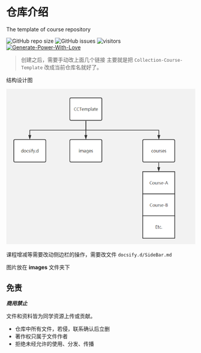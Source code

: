 # 仓库介绍
The template of course repository

![GitHub repo size](https://img.shields.io/github/repo-size/SCU-CS/Collection-Course-Template)
![GitHub issues](https://img.shields.io/github/issues/SCU-CS/Collection-Course-Template)
![visitors](https://visitor-badge.glitch.me/badge?page_id=SCU-CS.Collection-Course-Template)
[![Generate-Power-With-Love](https://img.shields.io/badge/Generate--Power--With-Love-red)](https://github.com/SCU-CS/Contributors)

> 创建之后，需要手动改上面几个链接 主要就是把 `Collection-Course-Template` 改成当前仓库名就好了。

结构设计图

![architecture](images/architecture.png)

课程增减等需要改动侧边栏的操作，需要改文件 `docsify.d/SideBar.md`

图片放在 **images** 文件夹下

## 免责

***商用禁止*** 

文件和资料皆为同学资源上传或贡献。

- 仓库中所有文件，若侵，联系确认后立删
- 著作权只属于文件作者
- 拒绝未经允许的使用、分发、传播